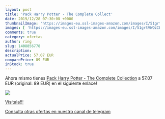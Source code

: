 ```yaml
---
layout: post
title: 'Pack Harry Potter - The Complete Collect'
date: 2019/12/28 07:30:08 +0000
thumbnailImage: 'https://images-eu.ssl-images-amazon.com/images/I/51grtVWQzIL._SL200_.jpg'
images: [ 'https://images-eu.ssl-images-amazon.com/images/I/51grtVWQzIL._SL200_.jpg' ]
comments: true
category: ofertas
author: ring
slug: 1408856778
description:
actualPrice: 57.07 EUR
comparePrice: 89 EUR
inStock: true
---
```


Ahora mismo tienes [Pack Harry Potter - The Complete Collection](https://www.amazon.com/dp/1408856778/?tag=redken08-20) a 57.07 EUR (original: 89 EUR) en el siguiente enlace!

[![](https://images-eu.ssl-images-amazon.com/images/I/51grtVWQzIL._SL200_.jpg)](https://www.amazon.com/dp/1408856778/?tag=redken08-20)

[Visítala!!!](https://www.amazon.com/dp/1408856778/?tag=redken08-20)

[Consulta otras ofertas en nuestro canal de telegram](https://t.me/s/ofertas25)

